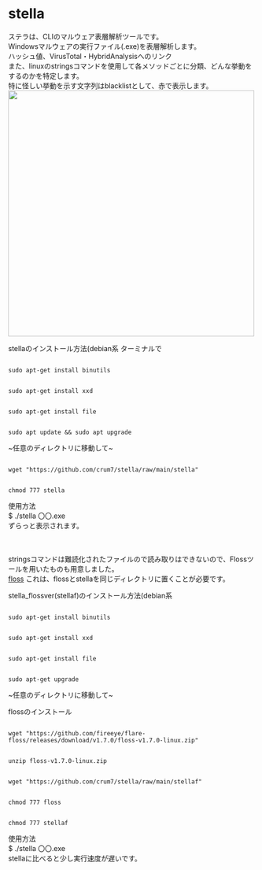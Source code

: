  
# stella
 
ステラは、CLIのマルウェア表層解析ツールです。<br>
Windowsマルウェアの実行ファイル(.exe)を表層解析します。<br>
ハッシュ値、VirusTotal・HybridAnalysisへのリンク<br>
また、linuxのstringsコマンドを使用して各メソッドごとに分類、どんな挙動をするのかを特定します。<br>
特に怪しい挙動を示す文字列はblacklistとして、赤で表示します。<br>
<img src="https://user-images.githubusercontent.com/72499679/130217115-7c5a4e03-a8c5-48e4-a184-a8ad12d35682.png" width=500>
 
 
stellaのインストール方法(debian系
ターミナルで
<pre><code>
sudo apt-get install binutils
</pre></code>
<pre><code>
sudo apt-get install xxd
</pre></code>
<pre><code>
sudo apt-get install file
</pre></code>
<pre><code>
sudo apt update && sudo apt upgrade
</pre></code>

~任意のディレクトリに移動して~

<pre><code>
wget "https://github.com/crum7/stella/raw/main/stella"
</pre></code>
<pre><code>
chmod 777 stella
</code></pre>

使用方法<br>
$ ./stella 〇〇.exe<br>
ずらっと表示されます。<br>
<br>
<br>

 
stringsコマンドは難読化されたファイルので読み取りはできないので、Flossツールを用いたものも用意しました。<br>
<a href="https://github.com/fireeye/flare-floss">floss</a>
これは、flossとstellaを同じディレクトリに置くことが必要です。
 
stella_flossver(stellaf)のインストール方法(debian系

<pre><code>
sudo apt-get install binutils
</code></pre>
<pre><code>
sudo apt-get install xxd
</code></pre>
<pre><code>
sudo apt-get install file
</code></pre>
<pre><code>
sudo apt-get upgrade
</code></pre>
~任意のディレクトリに移動して~
 
flossのインストール
<pre><code>
wget "https://github.com/fireeye/flare-floss/releases/download/v1.7.0/floss-v1.7.0-linux.zip"
</code></pre>
<pre><code>
unzip floss-v1.7.0-linux.zip
</code></pre>
<pre><code>
wget "https://github.com/crum7/stella/raw/main/stellaf"
</code></pre>
<pre><code>
chmod 777 floss
</code></pre>
<pre><code>
chmod 777 stellaf
</code></pre>


使用方法<br>
$ ./stella 〇〇.exe<br>
stellaに比べると少し実行速度が遅いです。<br>



